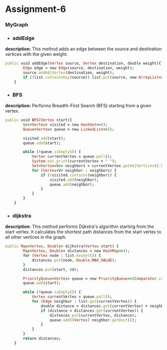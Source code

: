 # Assignment-6
### MyGraph
+ ### addEdge
**description:** This method adds an edge between the source and destination vertices with the given weight.
```ruby
public void addEdge(Vertex source, Vertex destination, double weight){
        Edge edge = new Edge(source, destination, weight);
        source.addAdjVertex(destination, weight);
        if (!list.containsKey(source)) list.put(source, new ArrayList<>());
    }
```
+ ### BFS
**description:** Performs Breadth-First Search (BFS) starting from a given vertex.
```ruby
public void BFS(Vertex start){
        Set<Vertex> visited = new HashSet<>();
        Queue<Vertex> queue = new LinkedList<>();

        visited.add(start);
        queue.add(start);

        while (!queue.isEmpty()) {
            Vertex currentVertex = queue.poll();
            System.out.print(currentVertex + " ");
            Set<Vertex<V>> neighbors = currentVertex.getAdjVertices().keySet();
            for (Vertex<V> neighbor : neighbors) {
                if (!visited.contains(neighbor)) {
                    visited.add(neighbor);
                    queue.add(neighbor);
                }
            }
        }
    }
```
+ ### dijkstra
**description:** This method performs Dijkstra's algorithm starting from the start vertex. It calculates the shortest path distances from the start vertex to all other vertices in the graph.
```ruby
public Map<Vertex, Double> dijkstra(Vertex start) {
        Map<Vertex, Double> distances = new HashMap<>();
        for (Vertex node : list.keySet()) {
            distances.put(node, Double.MAX_VALUE);
        }
        distances.put(start, 0d);

        PriorityQueue<Vertex> queue = new PriorityQueue<>(Comparator.comparingDouble(distances::get));
        queue.add(start);

        while (!queue.isEmpty()) {
            Vertex currentVertex = queue.poll();
            for (Edge neighbor : list.get(currentVertex)) {
                double distance = distances.get(currentVertex) + neighbor.getWeight();
                if (distance < distances.get(currentVertex)) {
                    distances.put(currentVertex, distance);
                    queue.add((Vertex) neighbor.getDest());
                }
            }
        }
        return distances;
    }
```
